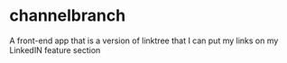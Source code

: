 # channelbranch

A front-end app that is a version of linktree that I can put my links on my LinkedIN feature section

